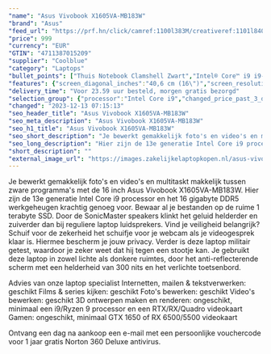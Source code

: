 ```yaml
---
"name": "Asus Vivobook X1605VA-MB183W"
"brand": "Asus"
"feed_url": "https://prf.hn/click/camref:1100l383M/creativeref:1101l84031/destination:https%3A%2F%2Fwww.coolblue.nl%2Fproduct%2F927476"
"price": 999
"currency": "EUR"
"GTIN": "4711387015209"
"supplier": "Coolblue"
"category": "Laptops"
"bullet_points": ["Thuis Notebook Clamshell Zwart","Intel® Core™ i9 i9-13900H 2,6 GHz","40,6 cm (16\") WUXGA 1920 x 1200 Pixels IPS Mat 16:10","16 GB DDR4-SDRAM","1 TB SSD","Intel Iris Xe Graphics","Wi-Fi 6E (802.11ax) Bluetooth 5.0","Lithium-Ion (Li-Ion) 42 Wh 65 W","Windows 11 Home 64-bit"]
"features": {"screen_diagonal_inches":"40,6 cm (16\")","screen_resolution":"1920 x 1200 Pixels","processor_family":"Intel® Core™ i9","memory_size":"16 GB","memory_type":"DDR4-SDRAM","total_storage_space":"1 TB","operating_system":"Windows 11 Home","battery_capacity":"42 Wh","width":"358,7 mm","depth":"249,5 mm","height":"19,9 mm","weight":"1,68 kg"}
"delivery_time": "Voor 23.59 uur besteld, morgen gratis bezorgd"
"selection_group": {"processor":"Intel Core i9","changed_price_past_3_days":false,"product_family":"VivoBook"}
"changed": "2023-12-13 07:15:13"
"seo_header_title": "Asus Vivobook X1605VA-MB183W"
"seo_meta_description": "Asus Vivobook X1605VA-MB183W"
"seo_h1_title": "Asus Vivobook X1605VA-MB183W"
"seo_short_description": "Je bewerkt gemakkelijk foto's en video's en multitaskt makkelijk tussen zware programma's met de 16 inch Asus Vivobook X1605VA-MB183W."
"seo_long_description": "Hier zijn de 13e generatie Intel Core i9 processor en het 16 gigabyte DDR5 werkgeheugen krachtig genoeg voor. Bewaar al je bestanden op de ruime 1 terabyte SSD. Door de SonicMaster speakers klinkt het geluid helderder en zuiverder dan bij reguliere laptop luidsprekers. Vind je veiligheid belangrijk? Schuif voor de zekerheid het schuifje voor je webcam als je videogesprek klaar is. Hiermee bescherm je jouw privacy. \r\nVerder is deze laptop militair getest, waardoor je zeker weet dat hij tegen een stootje kan.  Je gebruikt deze laptop in zowel lichte als donkere ruimtes, door het anti-reflecterende scherm met een helderheid van 300 nits en het verlichte toetsenbord. \r\n\r\nAdvies van onze laptop specialist\r\nInternetten, mailen & tekstverwerken: geschikt\r\nFilms & series kijken: geschikt\r\nFoto's bewerken: geschikt\r\nVideo's bewerken: geschikt\r\n3D ontwerpen maken en renderen: ongeschikt, minimaal een i9/Ryzen 9 processor en een RTX/RX/Quadro videokaart\r\nGamen: ongeschikt, minimaal GTX 1650 of RX 6500/5500 videokaart\r\n \r\nOntvang een dag na aankoop een e-mail met een persoonlijke vouchercode voor 1 jaar gratis Norton 360 Deluxe antivirus."
"short_description": ""
"external_image_url": "https://images.zakelijkelaptopkopen.nl/asus-vivobook-x1605va-mb183w.webp"
---
```


Je bewerkt gemakkelijk foto's en video's en multitaskt makkelijk tussen zware programma's met de 16 inch Asus Vivobook X1605VA-MB183W. Hier zijn de 13e generatie Intel Core i9 processor en het 16 gigabyte DDR5 werkgeheugen krachtig genoeg voor. Bewaar al je bestanden op de ruime 1 terabyte SSD. Door de SonicMaster speakers klinkt het geluid helderder en zuiverder dan bij reguliere laptop luidsprekers. Vind je veiligheid belangrijk? Schuif voor de zekerheid het schuifje voor je webcam als je videogesprek klaar is. Hiermee bescherm je jouw privacy. 
Verder is deze laptop militair getest, waardoor je zeker weet dat hij tegen een stootje kan.  Je gebruikt deze laptop in zowel lichte als donkere ruimtes, door het anti-reflecterende scherm met een helderheid van 300 nits en het verlichte toetsenbord.

Advies van onze laptop specialist
Internetten, mailen & tekstverwerken: geschikt
Films & series kijken: geschikt
Foto's bewerken: geschikt
Video's bewerken: geschikt
3D ontwerpen maken en renderen: ongeschikt, minimaal een i9/Ryzen 9 processor en een RTX/RX/Quadro videokaart
Gamen: ongeschikt, minimaal GTX 1650 of RX 6500/5500 videokaart
 
Ontvang een dag na aankoop een e-mail met een persoonlijke vouchercode voor 1 jaar gratis Norton 360 Deluxe antivirus.